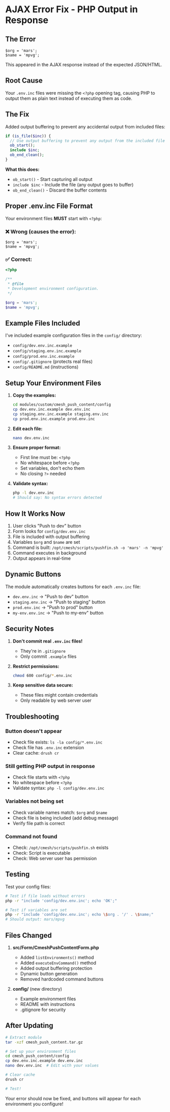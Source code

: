 # AJAX Error Fix - PHP Output in Response

## The Error

```
$org = 'mars';
$name = 'mpvg';
```

This appeared in the AJAX response instead of the expected JSON/HTML.

## Root Cause

Your `.env.inc` files were missing the `<?php` opening tag, causing PHP to output them as plain text instead of executing them as code.

## The Fix

Added output buffering to prevent any accidental output from included files:

```php
if (is_file($inc)) {
  // Use output buffering to prevent any output from the included file
  ob_start();
  include $inc;
  ob_end_clean();
}
```

**What this does:**
- `ob_start()` - Start capturing all output
- `include $inc` - Include the file (any output goes to buffer)
- `ob_end_clean()` - Discard the buffer contents

## Proper .env.inc File Format

Your environment files **MUST** start with `<?php`:

### ❌ Wrong (causes the error):
```
$org = 'mars';
$name = 'mpvg';
```

### ✅ Correct:
```php
<?php

/**
 * @file
 * Development environment configuration.
 */

$org = 'mars';
$name = 'mpvg';
```

## Example Files Included

I've included example configuration files in the `config/` directory:

- `config/dev.env.inc.example`
- `config/staging.env.inc.example`
- `config/prod.env.inc.example`
- `config/.gitignore` (protects real files)
- `config/README.md` (instructions)

## Setup Your Environment Files

1. **Copy the examples:**
   ```bash
   cd modules/custom/cmesh_push_content/config
   cp dev.env.inc.example dev.env.inc
   cp staging.env.inc.example staging.env.inc
   cp prod.env.inc.example prod.env.inc
   ```

2. **Edit each file:**
   ```bash
   nano dev.env.inc
   ```

3. **Ensure proper format:**
   - First line must be: `<?php`
   - No whitespace before `<?php`
   - Set variables, don't echo them
   - No closing `?>` needed

4. **Validate syntax:**
   ```bash
   php -l dev.env.inc
   # Should say: No syntax errors detected
   ```

## How It Works Now

1. User clicks "Push to dev" button
2. Form looks for `config/dev.env.inc`
3. File is included with output buffering
4. Variables `$org` and `$name` are set
5. Command is built: `/opt/cmesh/scripts/pushfin.sh -o 'mars' -n 'mpvg'`
6. Command executes in background
7. Output appears in real-time

## Dynamic Buttons

The module automatically creates buttons for each `.env.inc` file:

- `dev.env.inc` → "Push to dev" button
- `staging.env.inc` → "Push to staging" button
- `prod.env.inc` → "Push to prod" button
- `my-env.env.inc` → "Push to my-env" button

## Security Notes

1. **Don't commit real `.env.inc` files!**
   - They're in `.gitignore`
   - Only commit `.example` files

2. **Restrict permissions:**
   ```bash
   chmod 600 config/*.env.inc
   ```

3. **Keep sensitive data secure:**
   - These files might contain credentials
   - Only readable by web server user

## Troubleshooting

### Button doesn't appear
- Check file exists: `ls -la config/*.env.inc`
- Check file has `.env.inc` extension
- Clear cache: `drush cr`

### Still getting PHP output in response
- Check file starts with `<?php`
- No whitespace before `<?php`
- Validate syntax: `php -l config/dev.env.inc`

### Variables not being set
- Check variable names match: `$org` and `$name`
- Check file is being included (add debug message)
- Verify file path is correct

### Command not found
- Check: `/opt/cmesh/scripts/pushfin.sh` exists
- Check: Script is executable
- Check: Web server user has permission

## Testing

Test your config files:

```bash
# Test if file loads without errors
php -r "include 'config/dev.env.inc'; echo 'OK';"

# Test if variables are set
php -r "include 'config/dev.env.inc'; echo \$org . '/' . \$name;"
# Should output: mars/mpvg
```

## Files Changed

1. **src/Form/CmeshPushContentForm.php**
   - Added `listEnvironments()` method
   - Added `executeEnvCommand()` method  
   - Added output buffering protection
   - Dynamic button generation
   - Removed hardcoded command buttons

2. **config/** (new directory)
   - Example environment files
   - README with instructions
   - .gitignore for security

## After Updating

```bash
# Extract module
tar -xzf cmesh_push_content.tar.gz

# Set up your environment files
cd cmesh_push_content/config
cp dev.env.inc.example dev.env.inc
nano dev.env.inc  # Edit with your values

# Clear cache
drush cr

# Test!
```

Your error should now be fixed, and buttons will appear for each environment you configure!
